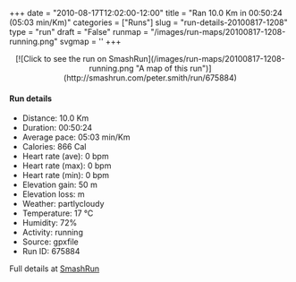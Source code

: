 +++
date = "2010-08-17T12:02:00-12:00"
title = "Ran 10.0 Km in 00:50:24 (05:03 min/Km)"
categories = ["Runs"]
slug = "run-details-20100817-1208"
type = "run"
draft = "False"
runmap = "/images/run-maps/20100817-1208-running.png"
svgmap = '<polyline points="0 59, 1 59, 4 56, 10 50, 16 48, 23 49, 26 45, 31 44, 32 44, 43 45, 48 47, 52 50, 56 54, 62 55, 66 56, 71 55, 76 53, 78 53, 82 50, 89 52, 92 53, 97 51, 100 48, 97 43, 96 40, 97 40, 97 43, 100 47, 99 49, 95 51, 91 53, 88 51, 82 50, 77 53, 66 56, 62 55, 54 54, 45 46, 41 44, 27 44, 26 46, 23 49, 19 47, 17 47">'
+++



<!--more-->

<center>
[![Click to see the run on SmashRun](/images/run-maps/20100817-1208-running.png "A map of this run")](http://smashrun.com/peter.smith/run/675884)
</center>

#### Run details

* Distance: 10.0 Km
* Duration: 00:50:24
* Average pace: 05:03 min/Km
* Calories: 866 Cal
* Heart rate (ave): 0 bpm
* Heart rate (max): 0 bpm
* Heart rate (min): 0 bpm
* Elevation gain: 50 m
* Elevation loss:  m
* Weather: partlycloudy
* Temperature: 17 &deg;C
* Humidity: 72%
* Activity: running
* Source: gpxfile
* Run ID: 675884

Full details at [SmashRun](http://smashrun.com/peter.smith/run/675884)